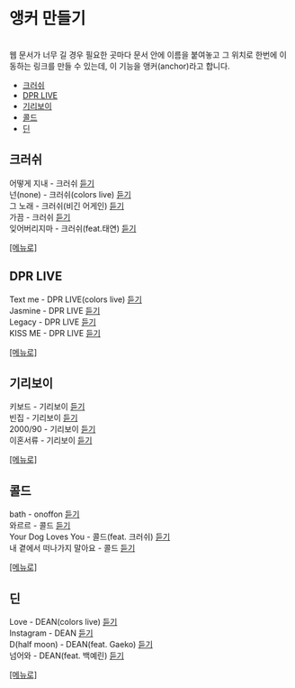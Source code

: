<!DOCTYPE html>
<html lang="ko">
<head>
    <meta charset="UTF-8">
    <meta http-equiv="X-UA-Compatible" content="IE=edge">
    <meta name="viewport" content="width=device-width, initial-scale=1.0">
    <title>21_3_7</title>
</head>
<body>
    <h1> 앵커 만들기</h1><br>
    웹 문서가 너무 길 경우 필요한 곳마다 문서 안에 이름을 붙여놓고 그 위치로 한번에 이동하는 링크를 만들 수 있는데, 이 기능을 앵커(anchor)라고 합니다.
    <ul id="menu">
        <li><a href="#content1">크러쉬</a></li>
        <li><a href="#content2">DPR LIVE</a></li>
        <li><a href="#content3">기리보이</a></li>
        <li><a href="#content4">콜드</a></li>
        <li><a href="#content5">딘</a></li>
    </ul>
    <h2 id="content1">크러쉬</h2>
    <p>어떻게 지내 - 크러쉬
    <a href="https://www.youtube.com/watch?v=v2jEdnznd3A" target="_blank"> 듣기</a><br>
    넌(none) - 크러쉬(colors live)
    <a href="https://www.youtube.com/watch?v=5BlktZWdE8M" target="_blank"> 듣기</a><br>
    그 노래 - 크러쉬(비긴 어게인)
    <a href="https://www.youtube.com/watch?v=Ad5RcE_6uLA" target="_blank"> 듣기</a><br>
    가끔 - 크러쉬
    <a href="https://www.youtube.com/watch?v=VN4EusA9zmE" target="_blank"> 듣기</a><br>
    잊어버리지마 - 크러쉬(feat.태연)
    <a href="https://www.youtube.com/watch?v=TcytstV1_XE" target="_blank"> 듣기</a>
    </p>
    <p><a href="#menu">[메뉴로]</a></p>
    <h2 id="content2">DPR LIVE</h2>
    <p>Text me - DPR LIVE(colors live)
    <a href="https://www.youtube.com/watch?v=H6azLn1Cj1A" target="_blank"> 듣기</a><br>
    Jasmine - DPR LIVE
    <a href="https://www.youtube.com/watch?v=Jg9NbDizoPM" target="_blank"> 듣기</a><br>
    Legacy - DPR LIVE
    <a href="https://www.youtube.com/watch?v=cZGMbmYNkWI" target="_blank"> 듣기</a><br>
    KISS ME - DPR LIVE
    <a href="https://www.youtube.com/watch?v=kGi4CRlJA6w" target="_blank"> 듣기</a>
    </p>
    <p></p><a href="#menu">[메뉴로]</a></p>
    <h2 id="content3">기리보이</h2>
    <p>키보드 - 기리보이
    <a href ="https://www.youtube.com/watch?v=nY_uTgPz4sc" target="_blank"> 듣기</a><br>
    빈집 - 기리보이
    <a href = "https://www.youtube.com/watch?v=GToAIpJKUkA" target="_blank"> 듣기</a><br>
    2000/90 - 기리보이
    <a href = "https://www.youtube.com/watch?v=XerP3572Ng8" target ="_blank"> 듣기</a><br>
    이혼서류 - 기리보이
    <a href = "https://www.youtube.com/watch?v=0Remc4lR92o" target="_blank"> 듣기</a>
    </p>
    <p><a href="#menu">[메뉴로]</a></p>
    <h2 id="content4">콜드</h2>
    <p>bath - onoffon
    <a href ="https://www.youtube.com/watch?v=UhOVBzQ6wJk" target="_blank"> 듣기</a><br>
    와르르 - 콜드
    <a href ="https://www.youtube.com/watch?v=RNlrfhOAzpM" target="_blank"> 듣기</a><br>
    Your Dog Loves You - 콜드(feat. 크러쉬)
    <a href ="https://www.youtube.com/watch?v=WybG8FesMc8" target ="_blank"> 듣기</a><br>
    내 곁에서 떠나가지 말아요 - 콜드
    <a href ="https://www.youtube.com/watch?v=3hnmPRCsgIE" target="_blank"> 듣기</a></p>
    <p><a href="#menu">[메뉴로]</a></p>
    <h2 id="content5">딘</h2>
    <p>Love - DEAN(colors live)
    <a href =https://www.youtube.com/watch?v=SkNB5AsgZOc target="_blank"> 듣기</a><br>
    Instagram - DEAN
    <a href ="https://www.youtube.com/watch?v=wKyMIrBClYw" target="_blank"> 듣기</a><br>
    D(half moon) - DEAN(feat. Gaeko)
    <a href ="https://www.youtube.com/watch?v=eelfrHtmk68" target ="_blank"> 듣기</a><br>
    넘어와 - DEAN(feat. 백예린)
    <a href ="https://www.youtube.com/watch?v=D2sMg8mCHds" target="_blank"> 듣기</a></p>
    <p><a href="#menu">[메뉴로]</a></p>
</body>
</html>

